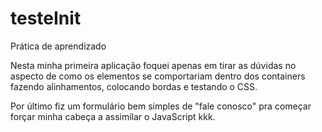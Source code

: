 # testeInit
Prática de aprendizado

Nesta minha primeira aplicação foquei apenas em tirar as dúvidas no aspecto de como os elementos se comportariam dentro dos containers
fazendo alinhamentos, colocando bordas e testando o CSS.

Por último fiz um formulário bem simples de "fale conosco" pra começar forçar minha cabeça a assimilar o JavaScript kkk.
